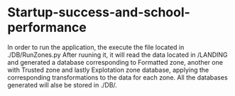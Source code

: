 # Startup-success-and-school-performance

  In order to run the application, the execute the file located in ./DB/RunZones.py
  After ruuning it, it will read the data located in /LANDING and generated a database corresponding to Formatted zone, another one with Trusted zone and lastly Explotation zone database, applying the corresponding transformations to the data for each zone. All the databases generated will alse be stored in ./DB/.
